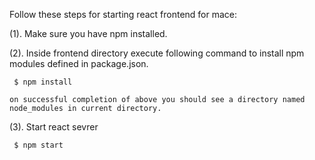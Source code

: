 Follow these steps for starting react frontend for mace: 

(1). Make sure you have npm installed.

(2). Inside frontend directory execute following command to install npm modules defined in package.json. 

     $ npm install
      
    on successful completion of above you should see a directory named node_modules in current directory. 
    
 (3). Start react sevrer
 
     $ npm start
     
